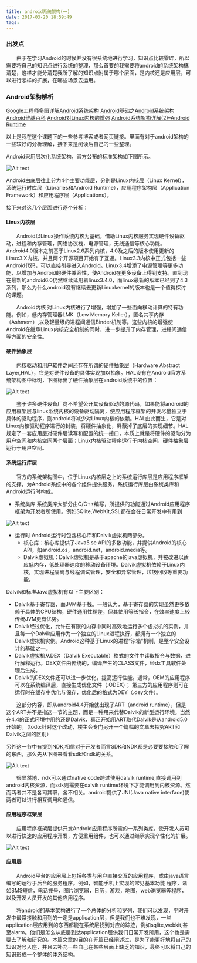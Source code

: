 ```yaml
---
title: android系统架构(一)
date: 2017-03-20 18:59:49
tags:
---
```

### 出发点
&emsp;&emsp;由于在学习Android的时候并没有很系统地进行学习，知识点比较零碎，所以需要将自己的知识点进行系统的整理，那么首要的我需要将android的系统架构搞清楚，这样才能分清楚我所了解的知识点附属于哪个层面，是内核还是应用层，可以进行怎样的扩展，在哪些场景去运用。
### Android架构解析
[Google工程师多图详解Android系统架构](http://mobile.51cto.com/android-235496.htm)
[Android基础之Android系统架构](https://my.oschina.net/fhd/blog/349830)
[Android维基百科](https://zh.wikipedia.org/wiki/Android#Linux.E6.A0.B8.E5.BF.83)
[Android对Linux内核的增强](http://tech.it168.com/a2011/0805/1228/000001228471.shtml)
[Android系统架构详解(2)–Android Runtime](http://www.tuicool.com/articles/EN7nuiN)

以上是我在这个课题下的一些参考博客或者网页链接。里面有对于android架构的一些较好的分析理解，接下来是阅读后自己的一些整理。

Android采用层次化系统架构，官方公布的标准架构如下图所示。

![Alt text](https://upload.wikimedia.org/wikipedia/commons/thumb/a/af/Android-System-Architecture.svg/1000px-Android-System-Architecture.svg.png "Optional title")

Android由底层往上分为4个主要功能层，分别是Linux内核层（Linux Kernel），系统运行时库层（Libraries和Android Runtime），应用程序架构层（Application Framework）和应用程序层（Applications）。

接下来对这几个层面进行逐个分析：

#### Linux内核层

&emsp;&emsp;Android以Linux操作系统内核为基础，借助Linux内核服务实现硬件设备驱动，进程和内存管理，网络协议栈，电源管理，无线通信等核心功能。Android4.0版本之前基于Linux2.6系列内核，4.0及之后的版本使用更新的Linux3.X内核，并且两个开源项目开始有了互通。Linux3.3内核中正式包括一些Android代码，可以直接引导进入Android。Linux3.4增添了电源管理等更多功能，以增加与Android的硬件兼容性，使Android在更多设备上得到支持。直到现在最新的android6.0仍然继续延用着linux3.4.0，而linux最新的版本已经到了4.3系列，那么为什么android没有继续去更新Linuxkernel的版本也是一个值得探讨的课题。 

&emsp;&emsp;Android内核 对Linux内核进行了增强，增加了一些面向移动计算的特有功能。例如，低内存管理器LMK（Low Memory Keller），匿名共享内存（Ashmem）,以及轻量级的进程间通信Binder机制等。这些内核的增强使Android在继承Linux内核安全机制的同时，进一步提升了内存管理，进程间通信等方面的安全性。

#### 硬件抽象层

&emsp;&emsp;内核驱动和用户软件之间还存在所谓的硬件抽象层（Hardware Abstract Layer,HAL），它是对硬件设备的具体实现加以抽象。HAL没有在Android官方系统架构图中标明，下图标出了硬件抽象层在android系统中的位置：

![Alt text](http://static.oschina.net/uploads/space/2014/1128/125552_hnZu_168814.jpg "Optional title")

&emsp;&emsp;鉴于许多硬件设备厂商不希望公开其设备驱动的源代码，如果能将android的应用框架层与linux系统内核的设备驱动隔离，使应用程序框架的开发尽量独立于具体的驱动程序，则android将减少对Linux内核的依赖。HAL由此而生，它是对Linux内核驱动程序进行的封装，将硬件抽象化，屏蔽掉了底层的实现细节。HAL规定了一套应用层对硬件层读写和配置的统一接口，本质上就是将硬件的驱动分为用户空间和内核空间两个层面；Linux内核驱动程序运行于内核空间，硬件抽象层运行于用户空间。

#### 系统运行库层
&emsp;&emsp;官方的系统架构图中，位于Linux内核层之上的系统运行库层是应用程序框架的支撑，为Android系统中的各个组件提供服务。系统运行库层由系统类库和Android运行时构成。

* 系统类库
系统类库大部分由C/C++编写，所提供的功能通过Android应用程序框架为开发者所使用。例如SQlite,WebKit,SSL都在会在日常开发中有用到

![Alt text](http://images.51cto.com/files/uploadimg/20101129/1011272.png "Optional title")

* 运行时
Android运行时包含核心库和Dalvik虚拟机两部分。
    - 核心库：核心库提供了Java5 se API的多数功能，并提供Android的核心API，如android.os，android.net，android.media等。
    - Dalvik虚拟机：Dalvik虚拟机是基于apache的java虚拟机，并被改进以适应低内存，低处理器速度的移动设备环境。Dalvik虚拟机依赖于Linux内核，实现进程隔离与线程调试管理，安全和异常管理，垃圾回收等重要功能。
    
Dalvik和标准Java虚拟机有以下主要区别：

* Dalvik基于寄存器，而JVM基于栈。一般认为，基于寄存器的实现虽然更多依赖于具体的CPU结构，硬件通用性稍差，但其使用等长指令，在效率速度上较传统JVM更有优势。
* Dalvik经过优化，允许在有限的内存中同时高效地运行多个虚拟机的实例，并且每一个Dalvik应用作为一个独立的Linux进程执行，都拥有一个独立的Dalvik虚拟机实例。Android这种基于Linux的进程“沙箱”机制，是整个安全设计的基础之一。
* Dalvik虚拟机从DEX（Dalvik Executable）格式的文件中读取指令与数据，进行解释运行。DEX文件由传统的，编译产生的CLASS文件，经dx工具软件处理后生成。
* Dalvik的DEX文件还可以进一步优化，提高运行性能。通常，OEM的应用程序可以在系统编译后，直接生成优化文件（.ODEX）； 第三方的应用程序则可在运行时在缓存中优化与保存，优化后的格式为DEY（.dey文件）。

&emsp;&emsp;这部分内容，即从android4.4开始就出现了ART（android runtime），但是这个ART并不是指这一节的主题，而是一种用来代替Dalvik的新型运行环境。当然在4.4的正式环境中用的还是Dalvik，真正开始用ART取代Dalvik是从android5.0开始的。（todo:针对这个改动，楼主会专门另开一个篇幅的文章去探究ART和Dalvik之间的区别）

另外这一节中有提到NDK,相信对于开发者而言SDK和NDK都是必要要接触和了解的东西，那么先从下图来看看sdk和ndk的关系。

![Alt text](http://img.blog.csdn.net/20160107235017221 "Optional title")

&emsp;&emsp;很显然地，ndk可以通过native code跨过使用dalvik runtime,直接调用到android内核资源，而sdk则需要在dalvik runtime环境下才能调用到内核资源。然而两者并不是各司其职，各不相关。android提供了JNI(Java native interface)使两者可以进行相互调用和通信。

#### 应用程序框架层

&emsp;&emsp;应用程序框架层提供开发Android应用程序所需的一系列类库，使开发人员可以进行快速的应用程序开发，方便重用组件，也可以通过继承实现个性化的扩展。

![Alt text](http://images.51cto.com/files/uploadimg/20101129/1011271.png "Optional title")

#### 应用层

&emsp;&emsp;Android平台的应用层上包括各类与用户直接交互的应用程序，或由java语言编写的运行于后台的服务程序。例如，智能手机上实现的常见基本功能 程序，诸如SMS短信，电话拨号，图片浏览器，日历，游戏，地图，web浏览器等程序，以及开发人员开发的其他应用程序。

&emsp;&emsp;将android的基本架构进行了一个总体的分析和罗列，我们可以发现，平时开发中最常接触和用到的一定是application层，但是我们也不难发现，一些application层应用到的东西都能在系统层找到对应的踪迹，例如sqlite,webkit,甚至alarm。他们是怎么从底层到达application层供我们日常开发所用，这个也是需要去了解和研究的。本篇文章的目的在开篇已经阐述过，是为了能更好地将自己的知识对号入座，并且去补充一些自己在某些层面上缺乏的知识，最终可以将自己的知识形成一个整体的体系结构。
